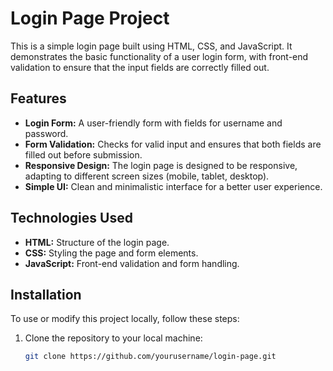 # Login Page Project

This is a simple login page built using HTML, CSS, and JavaScript. It demonstrates the basic functionality of a user login form, with front-end validation to ensure that the input fields are correctly filled out.

## Features

- **Login Form:** A user-friendly form with fields for username and password.
- **Form Validation:** Checks for valid input and ensures that both fields are filled out before submission.
- **Responsive Design:** The login page is designed to be responsive, adapting to different screen sizes (mobile, tablet, desktop).
- **Simple UI:** Clean and minimalistic interface for a better user experience.

## Technologies Used

- **HTML:** Structure of the login page.
- **CSS:** Styling the page and form elements.
- **JavaScript:** Front-end validation and form handling.

## Installation

To use or modify this project locally, follow these steps:

1. Clone the repository to your local machine:
   ```bash
   git clone https://github.com/yourusername/login-page.git
